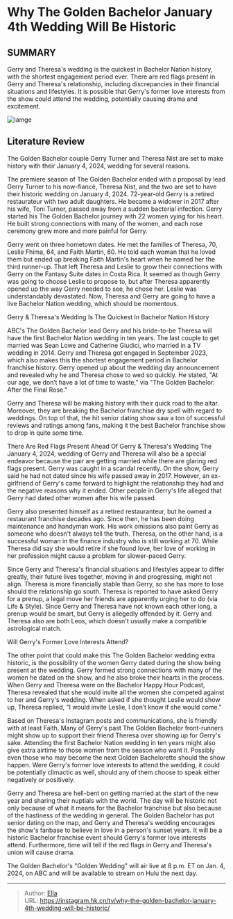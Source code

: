 # Why The Golden Bachelor January 4th Wedding Will Be Historic


## SUMMARY 



  Gerry and Theresa&#39;s wedding is the quickest in Bachelor Nation history, with the shortest engagement period ever.   There are red flags present in Gerry and Theresa&#39;s relationship, including discrepancies in their financial situations and lifestyles.   It is possible that Gerry&#39;s former love interests from the show could attend the wedding, potentially causing drama and excitement.  

![iamge](https://static1.srcdn.com/wordpress/wp-content/uploads/2024/01/why-the-golden-bachelor-january-4th-wedding-will-be-historic.jpg)

## Literature Review
The Golden Bachelor couple Gerry Turner and Theresa Nist are set to make history with their January 4, 2024, wedding for several reasons. 




The premiere season of The Golden Bachelor ended with a proposal by lead Gerry Turner to his now-fiancé, Theresa Nist, and the two are set to have their historic wedding on January 4, 2024. 72-year-old Gerry is a retired restaurateur with two adult daughters. He became a widower in 2017 after his wife, Toni Turner, passed away from a sudden bacterial infection. Gerry started his The Golden Bachelor journey with 22 women vying for his heart. He built strong connections with many of the women, and each rose ceremony grew more and more painful for Gerry.




Gerry went on three hometown dates. He met the families of Theresa, 70, Leslie Fhima, 64, and Faith Martin, 60. He told each woman that he loved them but ended up breaking Faith Martin&#39;s heart when he named her the third runner-up. That left Theresa and Leslie to grow their connections with Gerry on the Fantasy Suite dates in Costa Rica. It seemed as though Gerry was going to choose Leslie to propose to, but after Theresa apparently opened up the way Gerry needed to see, he chose her. Leslie was understandably devastated. Now, Theresa and Gerry are going to have a live Bachelor Nation wedding, which should be momentous.


 Gerry &amp; Theresa&#39;s Wedding Is The Quickest In Bachelor Nation History 

 



 
ABC&#39;s The Golden Bachelor lead Gerry and his bride-to-be Theresa will have the first Bachelor Nation wedding in ten years. The last couple to get married was Sean Lowe and Catherine Giudici, who married in a TV wedding in 2014. Gerry and Theresa got engaged in September 2023, which also makes this the shortest engagement period in Bachelor franchise history. Gerry opened up about the wedding day announcement and revealed why he and Theresa chose to wed so quickly. He stated, &#34;At our age, we don’t have a lot of time to waste,” via &#34;The Golden Bachelor: After the Final Rose.&#34;




Gerry and Theresa will be making history with their quick road to the altar. Moreover, they are breaking the Bachelor franchise dry spell with regard to weddings. On top of that, the hit senior dating show saw a ton of successful reviews and ratings among fans, making it the best Bachelor franchise show to drop in quite some time.



 There Are Red Flags Present Ahead Of Gerry &amp; Theresa&#39;s Wedding 
The January 4, 2024, wedding of Gerry and Theresa will also be a special endeavor because the pair are getting married while there are glaring red flags present. Gerry was caught in a scandal recently. On the show, Gerry said he had not dated since his wife passed away in 2017. However, an ex-girlfriend of Gerry&#39;s came forward to highlight the relationship they had and the negative reasons why it ended. Other people in Gerry&#39;s life alleged that Gerry had dated other women after his wife passed.

Gerry also presented himself as a retired restauranteur, but he owned a restaurant franchise decades ago. Since then, he has been doing maintenance and handyman work. His work omissions also paint Gerry as someone who doesn&#39;t always tell the truth. Theresa, on the other hand, is a successful woman in the finance industry who is still working at 70. While Theresa did say she would retire if she found love, her love of working in her profession might cause a problem for slower-paced Gerry.




Since Gerry and Theresa&#39;s financial situations and lifestyles appear to differ greatly, their future lives together, moving in and progressing, might not align. Theresa is more financially stable than Gerry, so she has more to lose should the relationship go south. Theresa is reported to have asked Gerry for a prenup, a legal move her friends are apparently urging her to do (via Life &amp; Style). Since Gerry and Theresa have not known each other long, a prenup would be smart, but Gerry is allegedly offended by it. Gerry and Theresa also are both Leos, which doesn&#39;t usually make a compatible astrological match.



 Will Gerry&#39;s Former Love Interests Attend? 
         

The other point that could make this The Golden Bachelor wedding extra historic, is the possibility of the women Gerry dated during the show being present at the wedding. Gerry formed strong connections with many of the women he dated on the show, and he also broke their hearts in the process. When Gerry and Theresa were on the Bachelor Happy Hour Podcast, Theresa revealed that she would invite all the women she competed against to her and Gerry&#39;s wedding. When asked if she thought Leslie would show up, Theresa replied, &#34;I would invite Leslie, I don’t know if she would come.&#34;




Based on Theresa&#39;s Instagram posts and communications, she is friendly with at least Faith. Many of Gerry&#39;s past The Golden Bachelor front-runners might show up to support their friend Theresa over showing up for Gerry&#39;s sake. Attending the first Bachelor Nation wedding in ten years might also give extra airtime to those women from the season who want it. Possibly even those who may become the next Golden Bachelorette should the show happen. Were Gerry&#39;s former love interests to attend the wedding, it could be potentially climactic as well, should any of them choose to speak either negatively or positively.

Gerry and Theresa are hell-bent on getting married at the start of the new year and sharing their nuptials with the world. The day will be historic not only because of what it means for the Bachelor franchise but also because of the hastiness of the wedding in general. The Golden Bachelor has put senior dating on the map, and Gerry and Theresa&#39;s wedding encourages the show&#39;s fanbase to believe in love in a person&#39;s sunset years. It will be a historic Bachelor franchise event should Gerry&#39;s former love interests attend. Furthermore, time will tell if the red flags in Gerry and Theresa&#39;s union will cause drama.






The Golden Bachelor&#39;s &#34;Golden Wedding&#34; will air live at 8 p.m. ET on Jan. 4, 2024, on ABC and will be available to stream on Hulu the next day.






---

> Author: [Ella](https://instagram.hk.cn/)  
> URL: https://instagram.hk.cn/tv/why-the-golden-bachelor-january-4th-wedding-will-be-historic/  

